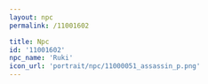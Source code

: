 ```yaml
---
layout: npc
permalink: /11001602

title: Npc
id: '11001602'
npc_name: 'Ruki'
icon_url: 'portrait/npc/11000051_assassin_p.png'
---
```

